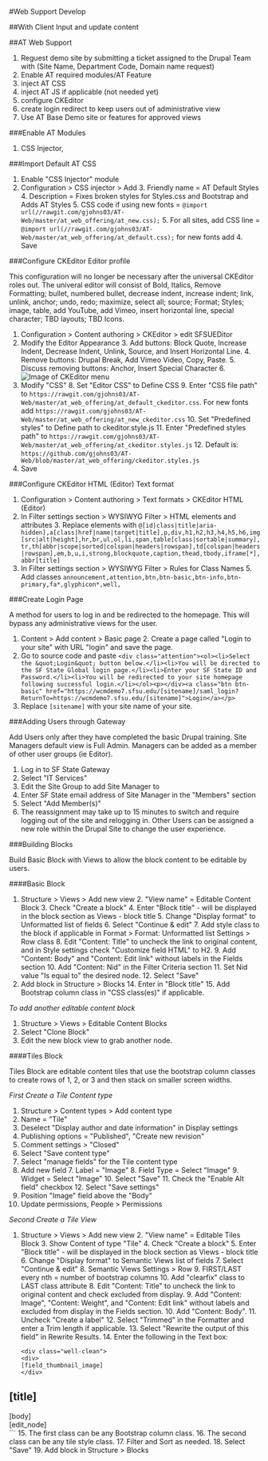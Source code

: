 #Web Support Develop

##With Client
Input and update content

##AT Web Support

1. Reguest demo site by submitting a ticket assigned to the Drupal Team with (Site Name, Department Code, Domain name request)
2. Enable AT required modules/AT Feature
3. inject AT CSS
4. inject AT JS if applicable (not needed yet)
5. configure CKEditor
6. create login redirect to keep users out of administrative view
7. Use AT Base Demo site or features for approved views

###Enable AT Modules
1. CSS Injector, 

###Import Default AT CSS

1. Enable "CSS Injector" module 
2. Configuration > CSS injector > Add
    3. Friendly name = AT Default Styles
    4. Description = Fixes broken styles for Styles.css and Bootstrap and Adds AT Styles
    5. CSS code if using new fonts = ```@import url(//rawgit.com/gjohns03/AT-Web/master/at_web_offering/at_new.css);```
    5. For all sites, add CSS line = ```@import url(//rawgit.com/gjohns03/AT-Web/master/at_web_offering/at_default.css);``` for new fonts add 
    4. Save

###Configure CKEditor Editor profile

This configuration will no longer be necessary after the universal CKEditor roles out.  The univeral editor will consist of Bold, Italics, Remove Formatting; bullet, numbered bullet, decrease indent, increase indent; link, unlink, anchor; undo, redo; maximize, select all; source; Format; Styles; image, table, add YouTube, add Vimeo, insert horizontal line, special character; TBD layouts; TBD Icons.

1. Configuration > Content authoring > CKEditor > edit SFSUEDitor
2. Modify the Editor Appearance
    3. Add buttons: Block Quote, Increase Indent, Decrease Indent, Unlink, Source, and Insert Horizontal Line.
    4. Remove buttons: Drupal Break, Add Vimeo Video, Copy, Paste.
    5. Discuss removing buttons: Anchor, Insert Special Character
    6. ![Image of CKEditor menu](https://wcmdemo7.sfsu.edu/academic/sites/wcmdemo7.sfsu.edu.academic/files/CKEditor%20Menu.jpg)
7. Modify "CSS" 
    8. Set "Editor CSS" to Define CSS
    9. Enter "CSS file path" to ```https://rawgit.com/gjohns03/AT-Web/master/at_web_offering/at_default_ckeditor.css```.  For new fonts add ```https://rawgit.com/gjohns03/AT-Web/master/at_web_offering/at_new_ckeditor.css```
    10. Set "Predefined styles" to Define path to ckeditor.style.js
    11. Enter "Predefined styles path" to ```https://rawgit.com/gjohns03/AT-Web/master/at_web_offering/at_ckeditor.styles.js```
        12. Default is: ```https://github.com/gjohns03/AT-Web/blob/master/at_web_offering/ckeditor.styles.js```
13. Save

###Configure CKEditor HTML (Editor) Text format

1. Configuration > Content authoring > Text formats > CKEditor HTML (Editor)
2. In Filter settings section > WYSIWYG Filter > HTML elements and attributes
    3. Replace elements with ```@[id|class|title|aria-hidden],a[class|href|name|target|title],p,div,h1,h2,h3,h4,h5,h6,img[src|alt|height],hr,br,ul,ol,li,span,table[class|sortable|summary],tr,th[abbr|scope|sorted|colspan|headers|rowspan],td[colspan|headers|rowspan],em,b,u,i,strong,blockquote,caption,thead,tbody,iframe[*],abbr[title]```
4. In Filter settings section > WYSIWYG Filter > Rules for Class Names
    5. Add classes ```announcement,attention,btn,btn-basic,btn-info,btn-primary,fa*,glyphicon*,well,```
    
###Create Login Page

A method for users to log in and be redirected to the homepage.  This will bypass any administrative views for the user.

1. Content > Add content > Basic page
    2. Create a page called "Login to your site" with URL "login" and save the page.
3. Go to source code and paste ```<div class="attention"><ol><li>Select the &quot;Login&quot; button below.</li><li>You will be directed to the SF State Global login page.</li><li>Enter your SF State ID and Password.</li><li>You will be redirected to your site homepage following successful login.</li></ol><p></div><a class="btn btn-basic" href="https://wcmdemo7.sfsu.edu/[sitename]/saml_login?ReturnTo=https://wcmdemo7.sfsu.edu/[sitename]">Login</a></p>```
4. Replace ```[sitename]``` with your site name of your site.


###Adding Users through Gateway

Add Users only after they have completed the basic Drupal training.  Site Managers default view is Full Admin.  Managers can be added as a member of other user groups (ie Editor).  

1. Log in to SF State Gateway
2. Select "IT Services"
3. Edit the Site Group to add Site Manager to 
4. Enter SF State email address of Site Manager in the "Members" section
5. Select "Add Member(s)"
6. The reassignment may take up to 15 minutes to switch and require logging out of the site and relogging in.
Other Users can be assigned a new role within the Drupal Site to change the user experience.

###Building Blocks

Build Basic Block with Views to allow the block content to be editable by users.

####Basic Block

1. Structure > Views > Add new view
    2. "View name" = Editable Content Block
    3. Check "Create a block"
        4. Enter "Block title" - will be displayed in the block section as Views - block title
        5. Change "Display format" to Unformatted list of fields
        6. Select "Continue & edit"
    7. Add style class to the block if applicable in Format > Format: Unformatted list Settings > Row class
    8. Edit "Content: Title" to uncheck the link to original content, and in Style settings check "Customize field HTML" to H2.
    9. Add "Content: Body" and "Content: Edit link" without labels in the Fields section
    10. Add "Content: Nid" in the Filter Criteria section
        11. Set Nid value "Is equal to" the desired node.
    12. Select "Save"
13. Add block in Structure > Blocks
    14. Enter <none> in "Block title"
    15. Add Bootstrap column class in "CSS class(es)" if applicable.

*To add another editable content block*

1. Structure > Views > Editable Content Blocks
2. Select "Clone Block" 
3. Edit the new block view to grab another node.

####Tiles Block

Tiles Block are editable content tiles that use the bootstrap column classes to create rows of 1, 2, or 3 and then stack on smaller screen widths.

*First Create a Tile Content type*

1. Structure > Content types > Add content type
2. Name = "Tile"
2. Deselect "Display author and date information" in Display settings
2. Publishing options = "Published", "Create new revision"
3. Comment settings > "Closed"
4. Select "Save content type"
5. Select "manage fields" for the Tile content type
6. Add new field
    7. Label = "Image"
    8. Field Type = Select "Image"
    9. Widget = Select "Image"
    10. Select "Save"
    11. Check the "Enable Alt field" checkbox
    12. Select "Save settings"
11. Position "Image" field above the "Body"
12. Update permissions, People > Permissions

*Second Create a Tile View*

1. Structure > Views > Add new view
    2. "View name" = Editable Tiles Block
    3. Show Content of type "Tile"
    4. Check "Create a block"
        5. Enter "Block title" - will be displayed in the block section as Views - block title
        6. Change "Display format" to Semantic Views list of fields
        7. Select "Continue & edit"
    8. Semantic Views Settings > Row
        9. FIRST/LAST every nth = number of bootstrap columns
        10. Add "clearfix" class to LAST class attribute
    8. Edit "Content: Title" to uncheck the link to original content and check excluded from display.
    9. Add "Content: Image", "Content: Weight", and "Content: Edit link" without labels and excluded from display in the Fields section.
    10. Add "Content: Body".
        11. Uncheck "Create a label"
        12. Select "Trimmed" in the Formatter and enter a Trim length if applicable.
        13. Select "Rewrite the output of this field" in Rewrite Results.
            14. Enter the following in the Text box:
    ```<div class="col-md-6">
    <div class="well-clean">
    <div>
    [field_thumbnail_image]
    </div>
<h2>[title]</h2>
<div>[body]</div>
<div>[edit_node]</div>
</div>
</div>```
            15. The first class can be any Bootstrap column class.
            16. The second class can be any tile style class.
    17. Filter and Sort as needed.
    18. Select "Save"
19. Add block in Structure > Blocks
  
